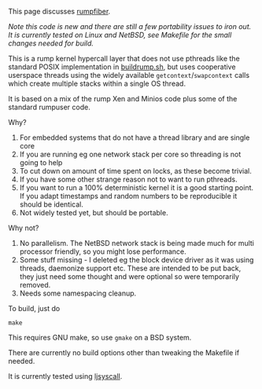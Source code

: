 This page discusses [rumpfiber](http://repo.rumpkernel.org/rumpfiber).

_Note this code is new and there are still a few portability issues to iron out. It is currently tested on Linux and NetBSD, see Makefile for the small changes needed for build._

This is a rump kernel hypercall layer that does not use pthreads like the standard POSIX implementation in [buildrump.sh](http://repo.rumpkernel.org/buildrump.sh), but uses cooperative
userspace threads using the widely available `getcontext`/`swapcontext`
calls which create multiple stacks within a single OS thread.

It is based on a mix of the rump Xen and Minios code plus some of the
standard rumpuser code.

Why?

1. For embedded systems that do not have a thread library and are single core
2. If you are running eg one network stack per core so threading is
not going to help
3. To cut down on amount of time spent on locks, as these become trivial.
4. If you have some other strange reason not to want  to run pthreads.
5. If you want to run a 100% deterministic kernel it is a good
starting point. If you adapt timestamps and random numbers to be
reproducible it should be identical.
6. Not widely tested yet, but should be portable.

Why not?

1. No parallelism. The NetBSD network stack is being made much for
multi processor friendly, so you might lose performance.
2. Some stuff missing - I deleted eg the block device driver as it was
using threads, daemonize support etc. These are intended to be put
back, they just need some thought and were optional so were
temporarily removed.
3. Needs some namespacing cleanup.

To build, just do
````
make
````
This requires GNU make, so use `gmake` on a BSD system.

There are currently no build options other than tweaking the Makefile if needed.

It is currently tested using [ljsyscall](https://github.com/justincormack/ljsyscall).
